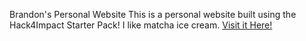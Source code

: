 Brandon's Personal Website
This is a personal website built using the Hack4Impact Starter Pack!
I like matcha ice cream.
[Visit it Here!](https://bdon101.github.io)